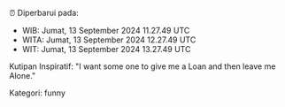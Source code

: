 ⏰ Diperbarui pada:
- WIB: Jumat, 13 September 2024 11.27.49 UTC
- WITA: Jumat, 13 September 2024 12.27.49 UTC
- WIT: Jumat, 13 September 2024 13.27.49 UTC

Kutipan Inspiratif:
"I want some one to give me a Loan and then leave me Alone."


Kategori: funny

